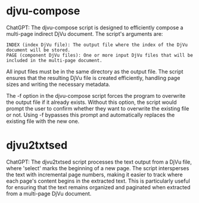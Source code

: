 djvu-compose 
============
ChatGPT:
The djvu-compose script is designed to efficiently compose a multi-page indirect DjVu document. The script's arguments are:

    INDEX (index DjVu file): The output file where the index of the DjVu document will be stored.
    PAGE (component DjVu files): One or more input DjVu files that will be included in the multi-page document.

All input files must be in the same directory as the output file. The script ensures that the resulting DjVu file is created efficiently, handling page sizes and writing the necessary metadata.

The -f option in the djvu-compose script forces the program to overwrite the output file if it already exists. Without this option, the script would prompt the user to confirm whether they want to overwrite the existing file or not. Using -f bypasses this prompt and automatically replaces the existing file with the new one.

djvu2txtsed
===========
ChatGPT:
The djvu2txtsed script processes the text output from a DjVu file, where 'select' marks the beginning of a new page. The script intersperses the text with incremental page numbers, making it easier to track where each page's content begins in the extracted text. This is particularly useful for ensuring that the text remains organized and paginated when extracted from a multi-page DjVu document.
